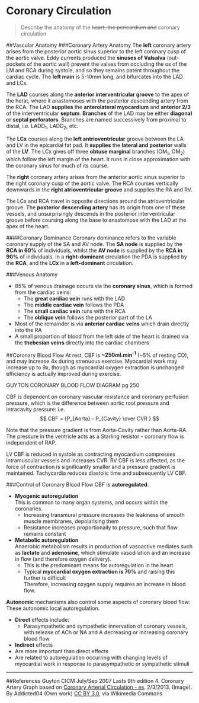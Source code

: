 # Coronary Circulation
>Describe the anatomy of the ~~heart, the pericardium and~~ coronary circulation

##Vascular Anatomy
###Coronary Artery Anatomy
The **left** coronary artery arises from the posterior aortic sinus superior to the left coronary cusp of the aortic valve. Eddy currents produced the **sinuses of Valsalva** (out-pockets of the aortic wall) prevent the valves from occluding the os of the LM and RCA during systole, and so they remains patent throughout the cardiac cycle. The **left main** is 5-10mm long, and bifurcates into the LAD and LCx. 

The **LAD** courses along the **anterior interventricular groove** to the apex of the herat, where it anastomoses with the posterior descending artery from the RCA. The LAD **supplies** the **anterolateral myocardium** and **anterior 2/3** of the interventricular **septum**. **Branches** of the LAD may be either **diagonal** or **septal perforators**. Branches are named successively from proximal to distal, i.e. LADD<sub>1</sub>, LADD<sub>2</sub>, etc.

The **LCx** courses along the **left antrioventricular** groove between the LA and LV in the epicardial fat pad. It **supplies** the **lateral and posterior** walls of the **LV**. The LCx gives off three **obtuse marginal** branches (OM<sub>1</sub>, OM<sub>2</sub>) which follow the left margin of the heart. It runs in close approximation with the coronary sinus for much of its course.

The **right** coronary artery arises from the anterior aortic sinus superior to the right coronary cusp of the aortic valve. The RCA courses vertically downwards in the **right atrioventricular groove** and supplies the RA and RV.

The LCx and RCA travel in opposite directions around the atrioventricular groove. The **posterior descending artery** has its origin from one of these vessels, and unsurprisingly descends in the posterior interventricular groove before coursing along the base to anastomose with the LAD at the apex of the heart.

<object data="resources\coronary.svg" type="image/svg+xml"></object>


####Coronary Dominance
Coronary dominance refers to the variable coronary supply of the SA and AV node. The **SA node** is supplied by the **RCA in 60%** of individuals, whilst the **AV node** is supplied by the **RCA in 90%** of individuals. In a **right-dominant** circulation the PDA is supplied by the **RCA**, and the **LCx** in a **left-dominant** circulation.

###Venous Anatomy
* 85% of venous drainage occurs via the **coronary sinus**, which is formed from the cardiac veins:
  * The **great cardiac vein** runs with the LAD
  * The **middle cardiac vein** follows the PDA
  * The **small cardiac vein** runs with the RCA
  * The **oblique vein** follows the posterior part of the LA
* Most of the remainder is via **anterior cardiac veins** which drain directly into the RA
* A small proportion of blood from the left side of the heart is drained via the **thebesian veins** directly into the cardiac chambers

##Coronary Blood Flow
At rest, CBF is **~250ml.min<sup>-1</sup>** (~5% of resting CO), and may increase 4x during strenuous exercise. Myocardial work may increase up to 9x, though as myocardial oxygen extraction is unchanged efficiency is actually improved during exercise.

GUYTON CORONARY BLOOD FLOW DIAGRAM pg 250


CBF is dependent on coronary vascular resistance and coronary perfusion pressure, which is the difference between aortic root pressure and intracavity pressure: i.e. $$ CBF = {P_{Aorta} - P_{Cavity} \over CVR } $$

Note that the pressure gradient is from Aorta-Cavity rather than Aorta-RA. The pressure in the ventricle acts as a Starling resistor - coronary flow is independent of RAP.

LV CBF is reduced in systole as contracting myocardium compresses intramuscular vessels and increases CVR. RV CBF is less affected, as the force of contraction is significantly smaller and a pressure gradient is maintained. Tachycardia reduces diastolic time and subsequently LV CBF.

###Control of Coronary Blood Flow
CBF is **autoregulated**:
* **Myogenic autoregulation**  
  This is common to many organ systems, and occurs within the coronaries.
  * Increasing transmural pressure increases the leakiness of smooth muscle membranes, depolarising them
  * Resistance increases proportionally to pressure, such that flow remains constant
* **Metabolic autoregulation**  
Anaerobic metabolism results in production of vasoactive mediates such as **lactate** and **adenosine**, which stimulate vasodilation and an increase in flow (and therefore oxygen delivery).
  * This is the predominant means for autoregulation in the heart
  * Typical **myocardial oxygen extraction is 70%** and raising this further is difficult  
  Therefore, increasing oxygen supply requires an increase in blood flow.



**Autonomic** mechanisms also control some aspects of coronary blood flow:  
These autonomic local autoregulation.
* **Direct** effects include:
  * Parasympathetic and sympathetic innervation of coronary vessels, with release of ACh or NA and A decreasing or increasing coronary blood flow
*  **Indirect** effects
  *  Are more important than direct effects
  *  Are related to autoregulation occurring with changing levels of myocardial work in response to parasympathetic or sympathetic stimuli
---
##References
Guyton
CICM July/Sep 2007
Lasts 9th edition
4. Coronary Artery Graph based on [Coronary Arterial Circulation - es](hhttps://commons.wikimedia.org/wiki/File:Coronary_arterial_circulation_-_es.svg). 2/3/2013. (Image). By Addicted04 (Own work) [CC BY 3.0](http://creativecommons.org/licenses/by/3.0), via Wikimedia Commons